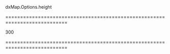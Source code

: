<!--id-->dxMap.Options.height<!--/id-->
===========================================================================
<!--default-->300<!--/default-->
===========================================================================

